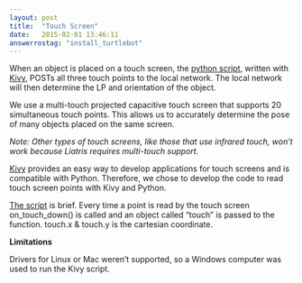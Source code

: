 ```yaml
---
layout: post
title:  "Touch Screen"
date:   2015-02-01 13:46:11
answerrostag: "install_turtlebot"
---
```


When an object is placed on a touch screen, the [python script](https://github.com/markwsilliman/Liatris/blob/master/TouchScreen/send_touchscreen_points_to_server.py), written with [Kivy](http://kivy.org/), POSTs all three touch points to the local network. The local network will then determine the LP and orientation of the object.


We use a multi-touch projected capacitive touch screen that supports 20 simultaneous touch points. This allows us to accurately determine the pose of many objects placed on the same screen.

*Note: Other types of touch screens, like those that use infrared touch, won’t work because Liatris requires multi-touch support.*

[Kivy](http://kivy.org/) provides an easy way to develop applications for touch screens and is compatible with Python. Therefore, we chose to develop the code to read touch screen points with Kivy and Python.

[The script](https://github.com/markwsilliman/Liatris/blob/master/TouchScreen/send_touchscreen_points_to_server.py) is brief. Every time a point is read by the touch screen on_touch_down() is called and an object called “touch” is passed to the function.  touch.x & touch.y is the cartesian coordinate.


**Limitations**

Drivers for Linux or Mac weren’t supported, so a Windows computer was used to run the Kivy script.